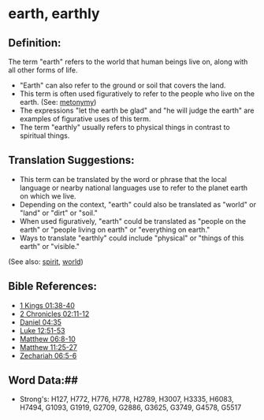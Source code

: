 # earth, earthly #

## Definition: ##

The term "earth" refers to the world that human beings live on, along with all other forms of life.

* "Earth" can also refer to the ground or soil that covers the land.
* This term is often used figuratively to refer to the people who live on the earth. (See: [metonymy](rc://en/ta/man/translate/figs-metonymy))
* The expressions "let the earth be glad" and "he will judge the earth" are examples of figurative uses of this term.
* The term "earthly" usually refers to physical things in contrast to spiritual things.

## Translation Suggestions: ##

* This term can be translated by the word or phrase that the local language or nearby national languages use to refer to the planet earth on which we live.
* Depending on the context, "earth" could also be translated as "world" or "land" or "dirt" or "soil."
* When used figuratively, "earth" could be translated as "people on the earth" or "people living on earth" or "everything on earth."
* Ways to translate "earthly" could include "physical" or "things of this earth" or "visible."

(See also: [spirit](../kt/spirit.md), [world](../kt/world.md))

## Bible References: ##

* [1 Kings 01:38-40](rc://en/tn/help/1ki/01/38)
* [2 Chronicles 02:11-12](rc://en/tn/help/2ch/02/11)
* [Daniel 04:35](rc://en/tn/help/dan/04/35)
* [Luke 12:51-53](rc://en/tn/help/luk/12/51)
* [Matthew 06:8-10](rc://en/tn/help/mat/06/08)
* [Matthew 11:25-27](rc://en/tn/help/mat/11/25)
* [Zechariah 06:5-6](rc://en/tn/help/zec/06/05)

## Word Data:##

* Strong's: H127, H772, H776, H778, H2789, H3007, H3335, H6083, H7494, G1093, G1919, G2709, G2886, G3625, G3749, G4578, G5517

